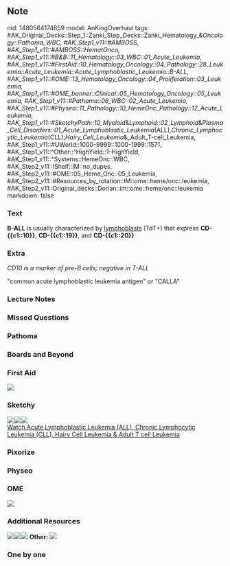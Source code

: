 ## Note
nid: 1480564174659
model: AnKingOverhaul
tags: #AK_Original_Decks::Step_1::Zanki_Step_Decks::Zanki_Hematology_&_Oncology::Pathoma_WBC, #AK_Step1_v11::#AMBOSS, #AK_Step1_v11::#AMBOSS::HematOnco, #AK_Step1_v11::#B&B::11_Hematology::03_WBC::01_Acute_Leukemia, #AK_Step1_v11::#FirstAid::10_Hematology_Oncology::04_Pathology::28_Leukemia::Acute_Leukemia::Acute_Lymphoblastic_Leukemia::B-ALL, #AK_Step1_v11::#OME::13_Hematology_Oncology::04_Proliferation::03_Leukemia, #AK_Step1_v11::#OME_banner::Clinical::05_Hematology_Oncology::05_Leukemia, #AK_Step1_v11::#Pathoma::06_WBC::02_Acute_Leukemia, #AK_Step1_v11::#Physeo::11_Pathology::10_HemeOnc_Pathology::12_Acute_Leukemia, #AK_Step1_v11::#SketchyPath::10_Myeloid_&_Lymphoid::02_Lymphoid_&_Plasma_Cell_Disorders::01_Acute_Lymphoblastic_Leukemia_(ALL),_Chronic_Lymphocytic_Leukemia_(CLL),_Hairy_Cell_Leukemia_&_Adult_T-cell_Leukemia, #AK_Step1_v11::#UWorld::1000-9999::1000-1999::1571, #AK_Step1_v11::^Other::^HighYield::1-HighYield, #AK_Step1_v11::^Systems::HemeOnc::WBC, #AK_Step2_v11::!Shelf::IM::no_dupes, #AK_Step2_v11::#OME::05_Heme_Onc::05_Leukemia, #AK_Step2_v11::#Resources_by_rotation::IM::ome::heme/onc::leukemia, #AK_Step2_v11::Original_decks::Dorian::im::ome::heme/onc::leukemia
markdown: false

### Text
<div>
  <b>B-ALL</b> is usually characterized by <u>lymphoblasts</u>
  (TdT+) that express <b>CD-{{c1::10}}</b>, <b>CD-{{c1::19}}</b>,
  and <b>CD-{{c1::20}}</b>
</div>

### Extra
<i>CD10 is a marker of pre-B cells; negative in T-ALL</i>
<div>
  "common acute lymphoblastic leukemia antigen" or "CALLA"
</div>

### Lecture Notes


### Missed Questions


### Pathoma


### Boards and Beyond


### First Aid
<img src="tmpLvQOl9.png">

### Sketchy
<div><img src=
"Screen%20Shot%202020-02-23%20at%201.55.29%20PM.JPG"><img src=
"Screen%20Shot%202020-02-23%20at%201.55.21%20PM.JPG"><img src=
"Zoverall%20picture%20(82)_1566160514431.JPG"></div><a href=
"https://dashboard.sketchy.com/study/medical/courses/medical-pathophysiology/units/medical-pathophysiology-myeloid-lymphoid/videos/medical-pathophysiology-myeloid-and-lymphoid-lymphoid-and-plasma-cell-disorders-acute-lymphoblastic-leukemia-all-chronic-lymphocytic-leukemia-cll-hairy-cell-leukemia-and-adult-t-cell-leukemia?utm_source=anki&utm_medium=partnership&utm_campaign=february_update&utm_content=medical">Watch
Acute Lymphoblastic Leukemia (ALL), Chronic Lymphocytic Leukemia
(CLL), Hairy Cell Leukemia & Adult T cell Leukemia</a>

### Pixorize


### Physeo


### OME
<div class="ome-widget">
  <a href=
  "https://onlinemeded.org/spa/hematology-oncology/leukemia/acquire?ref=anki">
  <img src="_OME_AnkiFlashcards_Lesson_1.png"></a>
</div>

### Additional Resources
<img src="paste-1071744664207363.jpg" class="resizer"><img src=
"paste-5082209031553025.jpg" class="resizer"><img src=
"paste-5082539744034817.jpg" class="resizer"> <b>Other:</b>
<img src="tmpYAZhT6.png" class="resizer">

### One by one

